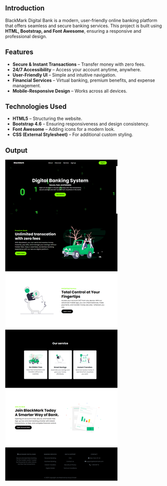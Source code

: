## Introduction
BlackMark Digital Bank is a modern, user-friendly online banking platform that offers seamless and secure banking services. This project is built using **HTML, Bootstrap, and Font Awesome**, ensuring a responsive and professional design.

## Features
- **Secure & Instant Transactions** – Transfer money with zero fees.
- **24/7 Accessibility** – Access your account anytime, anywhere.
- **User-Friendly UI** – Simple and intuitive navigation.
- **Financial Services** – Virtual banking, premium benefits, and expense management.
- **Mobile-Responsive Design** – Works across all devices.

## Technologies Used
- **HTML5** – Structuring the website.
- **Bootstrap 4.6** – Ensuring responsiveness and design consistency.
- **Font Awesome** – Adding icons for a modern look.
- **CSS (External Stylesheet)** – For additional custom styling.

## Output
<img src="screencapture-127-0-0-1-3000-index-html-2025-02-26-21_41_03.png">
